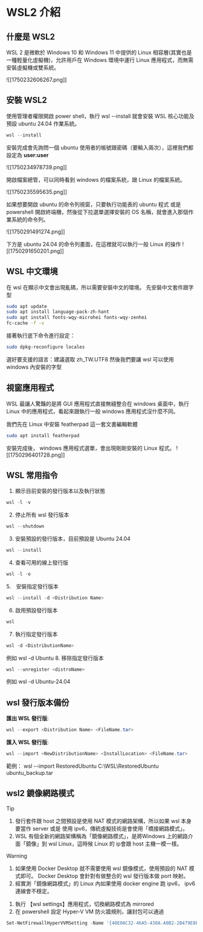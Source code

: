 #  WSL2 介紹

## 什麼是 WSL2
WSL 2 是微軟於 Windows 10 和 Windows 11 中提供的 Linux 相容層(其實也是一種輕量化虛擬機)，允許用戶在 Windows 環境中運行 Linux 應用程式，而無需安裝虛擬機或雙系統。

![[1750232606267.png]]

## 安裝 WSL2
使用管理者權限開啟 power shell，執行 wsl --install 就會安裝 WSL 核心功能及預設 ubuntu 24.04 作業系統。

```powershell title="powershell"
wsl --install
```

安裝完成會先詢問一個 ubuntu 使用者的帳號跟密碼（要輸入兩次），這裡我們都設定為 **user:user**

![[1750234978739.png]]

開啟檔案總管，可以同時看到 windows 的檔案系統，跟 Linux 的檔案系統。

![[1750235595635.png]]

如果想要開啟 ubuntu 的命令列視窗，只要執行功能表的 ubuntu 程式 或是 powershell 開啟終端機，然後從下拉選單選擇安裝的 OS 名稱，就會進入那個作業系統的命令列。

![[1750291491274.png]]

下方是 ubuntu 24.04 的命令列畫面，在這裡就可以執行一般 Linux 的操作
![[1750291650201.png]]


## WSL 中文環境

在 wsl  在顯示中文會出現亂碼，所以需要安裝中文的環境。
先安裝中文套件跟字型

```bash title="Shell"
sudo apt update
sudo apt install language-pack-zh-hant
sudo apt install fonts-wqy-microhei fonts-wqy-zenhei
fc-cache -f -v
```

接著執行底下命令進行設定：
```bash title="Shell"
sudo dpkg-reconfigure locales
```

選好要支援的語言：建議選取 zh_TW.UTF8
然後我們要讓 wsl 可以使用 windows 內安裝的字型

## 視窗應用程式

WSL 最讓人驚豔的是將 GUI 應用程式直接無縫整合在 windows 桌面中，執行 Linux 中的應用程式，看起來跟執行一般 windows 應用程式沒什麼不同。

我們先在 Linux 中安裝 featherpad 這一套文書編輯軟體
```bash
sudo apt install featherpad
```
安裝完成後， windows 應用程式選單，會出現剛剛安裝的 Linux 程式。
![[1750296401728.png]]


## WSL 常用指令

1. 顯示目前安裝的發行版本以及執行狀態
```PowerShell
wsl -l -v
```
2. 停止所有 wsl 發行版本
```PowerShell
wsl --shutdown
```
3. 安裝預設的發行版本，目前預設是 Ubuntu 24.04
```PowerShell
wsl --install
```
4. 查看可用的線上發行版
```PowerShell
wsl -l -o
```
5.　安裝指定發行版本
```PowerShell
wsl --install -d <Distribution Name>
```
6. 啟用預設發行版本
```PowerShell
wsl
```
7. 執行指定發行版本
```PowerShell
wsl -d <DistributionName>
```
例如 wsl -d Ubuntu 
8. 移除指定發行版本
```PowerShell
wsl --unregister <distroName>
```
例如 wsl -d Ubuntu-24.04 

## wsl 發行版本備份

**匯出 WSL 發行版**:

```PowerShell title="PowerShell"
wsl --export <Distribution Name> <FileName.tar>
```

**匯入 WSL 發行版**:

```PowerShell title="PowerShell"
wsl --import <NewDistributionName> <InstallLocation> <FileName.tar>
```
範例： wsl --import RestoredUbuntu C:\WSL\RestoredUbuntu ubuntu_backup.tar

## wsl2 鏡像網路模式

>[!Tip]
>1. 發行套件跟 host 之間預設是使用 NAT 模式的網路架構，所以如果 wsl 本身要當作 server 或是 使用 ipv6，傳統虛擬技術是會使用「橋接網路模式」。 
>2. WSL 有個全新的網路架構稱為「鏡像網路模式」，是將Windows 上的網路介面「鏡像」到 wsl Linux，這時候 Linux 的 ip會跟 host 主機一模一樣。 


> [!warning]
> 1. 如果使用 Docker Desktop 就不需要使用 wsl 鏡像模式，使用預設的 NAT 模式即可。 Docker Desktop 會針對有做整合的 wsl 發行版本做 port 映射。
> 2. 經實測「鏡像網路模式」的 Linux 內如果使用 docker engine 跑 ipv6， ipv6 連線會不穩定。

1. 執行 【wsl settings】應用程式，切換網路模式為 mirrored 
2. 在 powershell 設定 Hyper-V VM 防火牆規則，讓封包可以通過

```PowerShell ttile="PowerShell"
Set-NetFirewallHyperVVMSetting -Name '{40E0AC32-46A5-438A-A0B2-2B479E8F2E90}' -DefaultInboundAction Allow
```
